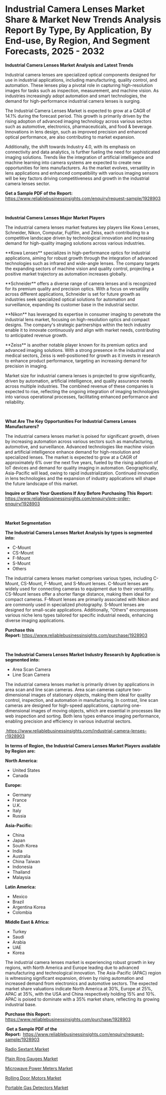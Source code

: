 <p><h1>Industrial Camera Lenses Market Share & Market New Trends Analysis Report By Type, By Application, By End-use, By Region, And Segment Forecasts, 2025 - 2032</h1></p><p><strong>Industrial Camera Lenses Market Analysis and Latest Trends</strong></p>
<p><p>Industrial camera lenses are specialized optical components designed for use in industrial applications, including manufacturing, quality control, and automation. These lenses play a pivotal role in capturing high-resolution images for tasks such as inspection, measurement, and machine vision. As industries increasingly adopt automation and smart technologies, the demand for high-performance industrial camera lenses is surging.</p><p>The Industrial Camera Lenses Market is expected to grow at a CAGR of 14.1% during the forecast period. This growth is primarily driven by the rising adoption of advanced imaging technology across various sectors such as automotive, electronics, pharmaceuticals, and food & beverage. Innovations in lens design, such as improved precision and enhanced optical performance, are also contributing to market expansion.</p><p>Additionally, the shift towards Industry 4.0, with its emphasis on connectivity and data analytics, is further fueling the need for sophisticated imaging solutions. Trends like the integration of artificial intelligence and machine learning into camera systems are expected to create new opportunities for lens manufacturers. As the market evolves, versatility in lens applications and enhanced compatibility with various imaging sensors will be key factors driving competitiveness and growth in the industrial camera lenses sector.</p></p>
<p><strong>Get a Sample PDF of the Report:&nbsp;</strong> <a href="https://www.reliablebusinessinsights.com/enquiry/request-sample/1928903?utm_campaign=57&utm_medium=2&utm_source=Github&utm_content=ia&utm_term=11042025&utm_id=industrial-camera-lenses">https://www.reliablebusinessinsights.com/enquiry/request-sample/1928903</a></p>
<p>&nbsp;</p>
<p><strong>Industrial Camera Lenses Major Market Players</strong></p>
<p><p>The industrial camera lenses market features key players like Kowa Lenses, Schneider, Nikon, Computar, Fujifilm, and Zeiss, each contributing to a competitive landscape driven by technological innovation and increasing demand for high-quality imaging solutions across various industries.</p><p>**Kowa Lenses** specializes in high-performance optics for industrial applications, aiming for robust growth through the integration of advanced technologies such as infrared and wide-angle lenses. The company targets the expanding sectors of machine vision and quality control, projecting a positive market trajectory as automation increases globally.</p><p>**Schneider** offers a diverse range of camera lenses and is recognized for its premium quality and precision optics. With a focus on versatility across different applications, Schneider is set for future growth as industries seek specialized optical solutions for automation and surveillance, expanding its customer base in the industrial sector.</p><p>**Nikon** has leveraged its expertise in consumer imaging to penetrate the industrial lens market, focusing on high-resolution optics and compact designs. The company's strategic partnerships within the tech industry enable it to innovate continuously and align with market needs, contributing to anticipated revenue growth.</p><p>**Zeiss** is another notable player known for its premium optics and advanced imaging solutions. With a strong presence in the industrial and medical sectors, Zeiss is well-positioned for growth as it invests in research to enhance product performance, targeting an increasing demand for precision in imaging.</p><p>Market size for industrial camera lenses is projected to grow significantly, driven by automation, artificial intelligence, and quality assurance needs across multiple industries. The combined revenue of these companies is expected to rise, reflecting the ongoing integration of imaging technologies into various operational processes, facilitating enhanced performance and reliability.</p></p>
<p>&nbsp;</p>
<p><strong>What Are The Key Opportunities For Industrial Camera Lenses Manufacturers?</strong></p>
<p><p>The industrial camera lenses market is poised for significant growth, driven by increasing automation across various sectors such as manufacturing, automotive, and surveillance. Advanced technologies like machine vision and artificial intelligence enhance demand for high-resolution and specialized lenses. The market is expected to grow at a CAGR of approximately 6% over the next five years, fueled by the rising adoption of IoT devices and demand for quality imaging in automation. Geographically, Asia-Pacific will lead, owing to rapid industrialization. Continued innovation in lens technologies and the expansion of industry applications will shape the future landscape of this market.</p></p>
<p><strong>Inquire or Share Your Questions If Any Before Purchasing This Report:</strong> <a href="https://www.reliablebusinessinsights.com/enquiry/pre-order-enquiry/1928903?utm_campaign=57&utm_medium=2&utm_source=Github&utm_content=ia&utm_term=11042025&utm_id=industrial-camera-lenses">https://www.reliablebusinessinsights.com/enquiry/pre-order-enquiry/1928903</a></p>
<p>&nbsp;</p>
<p><strong>Market Segmentation</strong></p>
<p><strong>The Industrial Camera Lenses Market Analysis by types is segmented into:</strong></p>
<p><ul><li>C-Mount</li><li>CS-Mount</li><li>F-Mount</li><li>S-Mount</li><li>Others</li></ul></p>
<p><p>The industrial camera lenses market comprises various types, including C-Mount, CS-Mount, F-Mount, and S-Mount lenses. C-Mount lenses are widely used for connecting cameras to equipment due to their versatility. CS-Mount lenses offer a shorter flange distance, making them ideal for compact cameras. F-Mount lenses are primarily associated with Nikon and are commonly used in specialized photography. S-Mount lenses are designed for small-scale applications. Additionally, "Others" encompasses various niche lens types tailored for specific industrial needs, enhancing diverse imaging applications.</p></p>
<p><strong>Purchase this Report:&nbsp;</strong><a href="https://www.reliablebusinessinsights.com/purchase/1928903?utm_campaign=57&utm_medium=2&utm_source=Github&utm_content=ia&utm_term=11042025&utm_id=industrial-camera-lenses">https://www.reliablebusinessinsights.com/purchase/1928903</a></p>
<p>&nbsp;</p>
<p><strong>The Industrial Camera Lenses Market Industry Research by Application is segmented into:</strong></p>
<p><ul><li>Area Scan Camera</li><li>Line Scan Camera</li></ul></p>
<p><p>The industrial camera lenses market is primarily driven by applications in area scan and line scan cameras. Area scan cameras capture two-dimensional images of stationary objects, making them ideal for quality control, inspection, and automation in manufacturing. In contrast, line scan cameras are designed for high-speed applications, capturing one-dimensional images of moving objects, which are essential in processes like web inspection and sorting. Both lens types enhance imaging performance, enabling precision and efficiency in various industrial sectors.</p></p>
<p><a href="https://www.reliablebusinessinsights.com/industrial-camera-lenses-r1928903?utm_campaign=57&utm_medium=2&utm_source=Github&utm_content=ia&utm_term=11042025&utm_id=industrial-camera-lenses">&nbsp;https://www.reliablebusinessinsights.com/industrial-camera-lenses-r1928903</a></p>
<p><strong>In terms of Region, the Industrial Camera Lenses Market Players available by Region are:</strong></p>
<p>
    <p> <strong> North America: </strong>
        <ul>
            <li>United States</li>
            <li>Canada</li>
        </ul>
        </p> 
    <p> <strong> Europe: </strong>
        <ul>
            <li>Germany</li>
            <li>France</li>
            <li>U.K.</li>
            <li>Italy</li>
            <li>Russia</li>
        </ul>
        </p> 
    <p> <strong> Asia-Pacific: </strong>
        <ul>
            <li>China</li>
            <li>Japan</li>
            <li>South Korea</li>
            <li>India</li>
            <li>Australia</li>
            <li>China Taiwan</li>
            <li>Indonesia</li>
            <li>Thailand</li>
            <li>Malaysia</li>
        </ul>
        </p> 
    <p> <strong> Latin America: </strong>
        <ul>
            <li>Mexico</li>
            <li>Brazil</li>
            <li>Argentina Korea</li>
            <li>Colombia</li>
        </ul>
        </p> 
    <p> <strong> Middle East & Africa: </strong>
        <ul>
            <li>Turkey</li>
            <li>Saudi</li>
            <li>Arabia</li>
            <li>UAE</li>
            <li>Korea</li>
        </ul>
    </p>
    </p>
<p><p>The industrial camera lenses market is experiencing robust growth in key regions, with North America and Europe leading due to advanced manufacturing and technological innovation. The Asia-Pacific (APAC) region is witnessing significant expansion, driven by rising automation and increased demand from electronics and automotive sectors. The expected market share valuations indicate North America at 30%, Europe at 25%, APAC at 35%, with the USA and China respectively holding 15% and 10%. APAC is poised to dominate with a 35% market share, reflecting its growing industrial base.</p></p>
<p><strong>Purchase this Report: </strong><a href="https://www.reliablebusinessinsights.com/purchase/1928903?utm_campaign=57&utm_medium=2&utm_source=Github&utm_content=ia&utm_term=11042025&utm_id=industrial-camera-lenses">https://www.reliablebusinessinsights.com/purchase/1928903</a></p>
<p>&nbsp;<strong>Get a Sample PDF of the Report:&nbsp;&nbsp;</strong><a href="https://www.reliablebusinessinsights.com/enquiry/request-sample/1928903?utm_campaign=57&utm_medium=2&utm_source=Github&utm_content=ia&utm_term=11042025&utm_id=industrial-camera-lenses">https://www.reliablebusinessinsights.com/enquiry/request-sample/1928903</a></p>
<p><strong></strong></p>
<p><p><a href="https://github.com/yaldotiedegq/Market-Research-Report-List-1/blob/main/radio-sextant-market.md?utm_campaign=57&utm_medium=2&utm_source=Github&utm_content=ia&utm_term=11042025&utm_id=industrial-camera-lenses">Radio Sextant Market</a></p><p><a href="https://github.com/zalubakoraka/Market-Research-Report-List-1/blob/main/plain-ring-gauges-market.md?utm_campaign=57&utm_medium=2&utm_source=Github&utm_content=ia&utm_term=11042025&utm_id=industrial-camera-lenses">Plain Ring Gauges Market</a></p><p><a href="https://github.com/maikefelanc3/Market-Research-Report-List-1/blob/main/microwave-power-meters-market.md?utm_campaign=57&utm_medium=2&utm_source=Github&utm_content=ia&utm_term=11042025&utm_id=industrial-camera-lenses">Microwave Power Meters Market</a></p><p><a href="https://github.com/shiahbuyerin/Market-Research-Report-List-1/blob/main/rolling-door-motors-market.md?utm_campaign=57&utm_medium=2&utm_source=Github&utm_content=ia&utm_term=11042025&utm_id=industrial-camera-lenses">Rolling Door Motors Market</a></p><p><a href="https://github.com/fahieraudau9/Market-Research-Report-List-1/blob/main/portable-gas-detectors-market.md?utm_campaign=57&utm_medium=2&utm_source=Github&utm_content=ia&utm_term=11042025&utm_id=industrial-camera-lenses">Portable Gas Detectors Market</a></p></p>